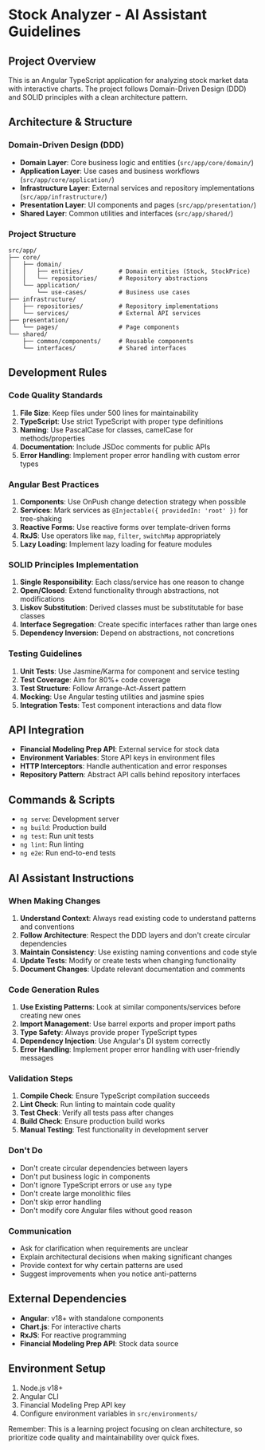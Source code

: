 # Stock Analyzer - AI Assistant Guidelines

## Project Overview
This is an Angular TypeScript application for analyzing stock market data with interactive charts. The project follows Domain-Driven Design (DDD) and SOLID principles with a clean architecture pattern.

## Architecture & Structure

### Domain-Driven Design (DDD)
- **Domain Layer**: Core business logic and entities (`src/app/core/domain/`)
- **Application Layer**: Use cases and business workflows (`src/app/core/application/`)
- **Infrastructure Layer**: External services and repository implementations (`src/app/infrastructure/`)
- **Presentation Layer**: UI components and pages (`src/app/presentation/`)
- **Shared Layer**: Common utilities and interfaces (`src/app/shared/`)

### Project Structure
```
src/app/
├── core/
│   ├── domain/
│   │   ├── entities/          # Domain entities (Stock, StockPrice)
│   │   └── repositories/      # Repository abstractions
│   └── application/
│       └── use-cases/         # Business use cases
├── infrastructure/
│   ├── repositories/          # Repository implementations
│   └── services/              # External API services
├── presentation/
│   └── pages/                 # Page components
└── shared/
    ├── common/components/     # Reusable components
    └── interfaces/            # Shared interfaces
```

## Development Rules

### Code Quality Standards
1. **File Size**: Keep files under 500 lines for maintainability
2. **TypeScript**: Use strict TypeScript with proper type definitions
3. **Naming**: Use PascalCase for classes, camelCase for methods/properties
4. **Documentation**: Include JSDoc comments for public APIs
5. **Error Handling**: Implement proper error handling with custom error types

### Angular Best Practices
1. **Components**: Use OnPush change detection strategy when possible
2. **Services**: Mark services as `@Injectable({ providedIn: 'root' })` for tree-shaking
3. **Reactive Forms**: Use reactive forms over template-driven forms
4. **RxJS**: Use operators like `map`, `filter`, `switchMap` appropriately
5. **Lazy Loading**: Implement lazy loading for feature modules

### SOLID Principles Implementation
1. **Single Responsibility**: Each class/service has one reason to change
2. **Open/Closed**: Extend functionality through abstractions, not modifications
3. **Liskov Substitution**: Derived classes must be substitutable for base classes
4. **Interface Segregation**: Create specific interfaces rather than large ones
5. **Dependency Inversion**: Depend on abstractions, not concretions

### Testing Guidelines
1. **Unit Tests**: Use Jasmine/Karma for component and service testing
2. **Test Coverage**: Aim for 80%+ code coverage
3. **Test Structure**: Follow Arrange-Act-Assert pattern
4. **Mocking**: Use Angular testing utilities and jasmine spies
5. **Integration Tests**: Test component interactions and data flow

## API Integration
- **Financial Modeling Prep API**: External service for stock data
- **Environment Variables**: Store API keys in environment files
- **HTTP Interceptors**: Handle authentication and error responses
- **Repository Pattern**: Abstract API calls behind repository interfaces

## Commands & Scripts
- `ng serve`: Development server
- `ng build`: Production build
- `ng test`: Run unit tests
- `ng lint`: Run linting
- `ng e2e`: Run end-to-end tests

## AI Assistant Instructions

### When Making Changes
1. **Understand Context**: Always read existing code to understand patterns and conventions
2. **Follow Architecture**: Respect the DDD layers and don't create circular dependencies
3. **Maintain Consistency**: Use existing naming conventions and code style
4. **Update Tests**: Modify or create tests when changing functionality
5. **Document Changes**: Update relevant documentation and comments

### Code Generation Rules
1. **Use Existing Patterns**: Look at similar components/services before creating new ones
2. **Import Management**: Use barrel exports and proper import paths
3. **Type Safety**: Always provide proper TypeScript types
4. **Dependency Injection**: Use Angular's DI system correctly
5. **Error Handling**: Implement proper error handling with user-friendly messages

### Validation Steps
1. **Compile Check**: Ensure TypeScript compilation succeeds
2. **Lint Check**: Run linting to maintain code quality
3. **Test Check**: Verify all tests pass after changes
4. **Build Check**: Ensure production build works
5. **Manual Testing**: Test functionality in development server

### Don't Do
- Don't create circular dependencies between layers
- Don't put business logic in components
- Don't ignore TypeScript errors or use `any` type
- Don't create large monolithic files
- Don't skip error handling
- Don't modify core Angular files without good reason

### Communication
- Ask for clarification when requirements are unclear
- Explain architectural decisions when making significant changes
- Provide context for why certain patterns are used
- Suggest improvements when you notice anti-patterns

## External Dependencies
- **Angular**: v18+ with standalone components
- **Chart.js**: For interactive charts
- **RxJS**: For reactive programming
- **Financial Modeling Prep API**: Stock data source

## Environment Setup
1. Node.js v18+
2. Angular CLI
3. Financial Modeling Prep API key
4. Configure environment variables in `src/environments/`

Remember: This is a learning project focusing on clean architecture, so prioritize code quality and maintainability over quick fixes.